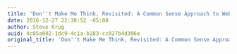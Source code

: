 ```yaml
---
title: 'Don''t Make Me Think, Revisited: A Common Sense Approach to Web Usability'
date: 2016-12-27 22:30:52 -05:00
author: Steve Krug
uuid: 4c05a002-1dc9-4c1a-b283-cc027b4d306e
original_title: 'Don''t Make Me Think, Revisited: A Common Sense Approach to Web Usability'
---
```


